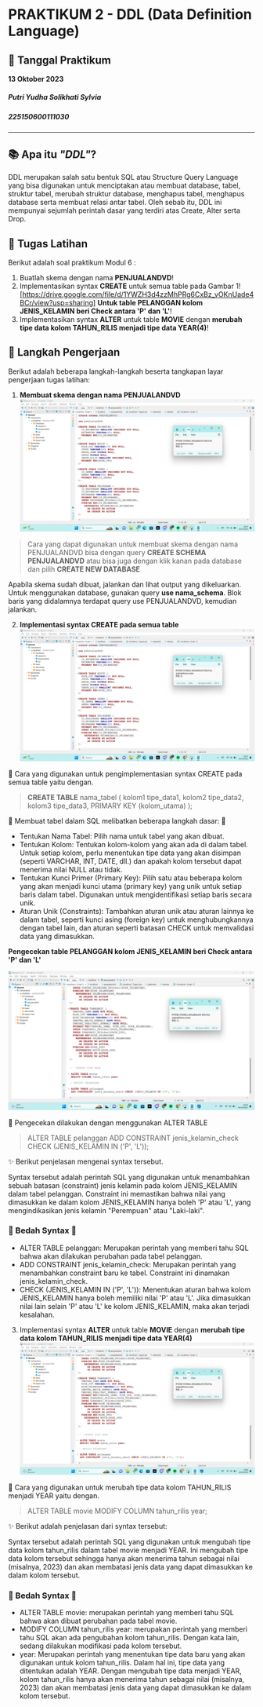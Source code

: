 # PRAKTIKUM 2 - DDL (Data Definition Language)

## 📅 Tanggal Praktikum
**13 Oktober 2023**

##### Putri Yudha Solikhati Sylvia #####
##### 225150600111030 #####
---
## 📚 Apa itu _**"DDL"**_?
DDL merupakan salah satu bentuk SQL atau Structure Query Language yang bisa digunakan untuk menciptakan atau membuat database, tabel, struktur tabel, merubah struktur database, menghapus tabel, menghapus database serta membuat relasi antar tabel. Oleh sebab itu, DDL ini mempunyai sejumlah perintah dasar yang terdiri atas Create, Alter serta Drop.

## 🚀 Tugas Latihan
Berikut adalah soal praktikum Modul 6 :
1. Buatlah skema dengan nama **PENJUALANDVD**!
2. Implementasikan syntax **CREATE** untuk semua table pada Gambar 1! [https://drive.google.com/file/d/1YWZH3d4zzMhPRg6CxBz_vOKnUade4BCr/view?usp=sharing]
**Untuk table PELANGGAN kolom JENIS_KELAMIN beri Check antara 'P' dan 'L'**!
3. Implementasikan syntax **ALTER** untuk table **MOVIE** dengan **merubah tipe data kolom TAHUN_RILIS menjadi tipe data YEAR(4)**!

## 📸 Langkah Pengerjaan
Berikut adalah beberapa langkah-langkah beserta tangkapan layar pengerjaan tugas latihan:
1. **Membuat skema dengan nama PENJUALANDVD**
![Skema PENJUALANDVD](https://github.com/slvptr1/IniGambarPrakSQL/blob/main/Screenshot%20(239).png)
> Cara yang dapat digunakan untuk membuat skema dengan nama PENJUALANDVD bisa dengan query **CREATE SCHEMA PENJUALANDVD** atau bisa juga dengan klik kanan pada database dan pilih **CREATE NEW DATABASE**


Apabila skema sudah dibuat, jalankan dan lihat output yang dikeluarkan. Untuk menggunakan database, gunakan query **use nama_schema**. Blok baris yang didalamnya terdapat query use PENJUALANDVD, kemudian jalankan.

2.  **Implementasi syntax CREATE pada semua table**
![CREATE pada table](https://github.com/slvptr1/IniGambarPrakSQL/blob/main/Screenshot%20(239).png)

📌 Cara yang digunakan untuk pengimplementasian syntax CREATE pada semua table yaitu dengan.
>**CREATE TABLE** nama_tabel (
  kolom1 tipe_data1,
  kolom2 tipe_data2,
  kolom3 tipe_data3,
  PRIMARY KEY (kolom_utama)
);

📢 Membuat tabel dalam SQL melibatkan beberapa langkah dasar: 📢
- Tentukan Nama Tabel: Pilih nama untuk tabel yang akan dibuat.
- Tentukan Kolom: Tentukan kolom-kolom yang akan ada di dalam tabel. Untuk setiap kolom, perlu menentukan tipe data yang akan disimpan (seperti VARCHAR, INT, DATE, dll.) dan apakah kolom tersebut dapat menerima nilai NULL atau tidak.
- Tentukan Kunci Primer (Primary Key): Pilih satu atau beberapa kolom yang akan menjadi kunci utama (primary key) yang unik untuk setiap baris dalam tabel. Digunakan untuk mengidentifikasi setiap baris secara unik.
- Aturan Unik (Constraints): Tambahkan aturan unik atau aturan lainnya ke dalam tabel, seperti kunci asing (foreign key) untuk menghubungkannya dengan tabel lain, dan aturan seperti batasan CHECK untuk memvalidasi data yang dimasukkan.

**Pengecekan table PELANGGAN kolom JENIS_KELAMIN beri Check antara 'P' dan 'L'**

![Pengecekan Table PELANGGAN Kolom JENIS_KELAMIN](https://github.com/slvptr1/IniGambarPrakSQL/blob/main/Screenshot%20(240).png)

📌 Pengecekan dilakukan dengan menggunakan ALTER TABLE
> ALTER TABLE pelanggan
 ADD CONSTRAINT jenis_kelamin_check CHECK (JENIS_KELAMIN IN ('P', 'L'));
 
 ✨ Berikut penjelasan mengenai syntax tersebut.
 
 Syntax tersebut adalah perintah SQL yang digunakan untuk menambahkan sebuah batasan (constraint) jenis kelamin pada kolom JENIS_KELAMIN dalam tabel pelanggan. Constraint ini memastikan bahwa nilai yang dimasukkan ke dalam kolom JENIS_KELAMIN hanya boleh 'P' atau 'L', yang mengindikasikan jenis kelamin "Perempuan" atau "Laki-laki".

### 👾 Bedah Syntax 👾 ###

- ALTER TABLE pelanggan: Merupakan perintah yang memberi tahu SQL bahwa akan dilakukan perubahan pada tabel pelanggan.
- ADD CONSTRAINT jenis_kelamin_check: Merupakan perintah yang menambahkan constraint baru ke tabel. Constraint ini dinamakan jenis_kelamin_check.
- CHECK (JENIS_KELAMIN IN ('P', 'L')): Menentukan aturan bahwa kolom JENIS_KELAMIN hanya boleh memiliki nilai 'P' atau 'L'. Jika dimasukkan nilai lain selain 'P' atau 'L' ke kolom JENIS_KELAMIN, maka akan terjadi kesalahan.

3. Implementasi syntax **ALTER** untuk table **MOVIE** dengan **merubah tipe data kolom TAHUN_RILIS menjadi tipe data YEAR(4)**
![Perubahan Tipe Data Kolom TAHUN_RILIS menjadi Tipe Data YEAR(4)](https://github.com/slvptr1/IniGambarPrakSQL/blob/main/Screenshot%20(240).png)

📌 Cara yang digunakan untuk merubah tipe data kolom TAHUN_RILIS menjadi YEAR yaitu dengan.
>  ALTER TABLE movie 
 MODIFY COLUMN tahun_rilis year;
 
✨ Berikut adalah penjelasan dari syntax tersebut:

 Syntax tersebut adalah perintah SQL yang digunakan untuk mengubah tipe data kolom tahun_rilis dalam tabel movie menjadi YEAR. Ini mengubah tipe data kolom tersebut sehingga hanya akan menerima tahun sebagai nilai (misalnya, 2023) dan akan membatasi jenis data yang dapat dimasukkan ke dalam kolom tersebut.

### 👾 Bedah Syntax 👾 ###
- ALTER TABLE movie: merupakan perintah yang memberi tahu SQL bahwa akan dibuat perubahan pada tabel movie.
- MODIFY COLUMN tahun_rilis year: merupakan perintah yang memberi tahu SQL akan ada pengubahan kolom tahun_rilis. Dengan kata lain, sedang dilakukan modifikasi pada kolom tersebut.
- year: Merupakan perintah yang menentukan tipe data baru yang akan digunakan untuk kolom tahun_rilis. Dalam hal ini, tipe data yang ditentukan adalah YEAR. Dengan mengubah tipe data menjadi YEAR, kolom tahun_rilis hanya akan menerima tahun sebagai nilai (misalnya, 2023) dan akan membatasi jenis data yang dapat dimasukkan ke dalam kolom tersebut.















 



